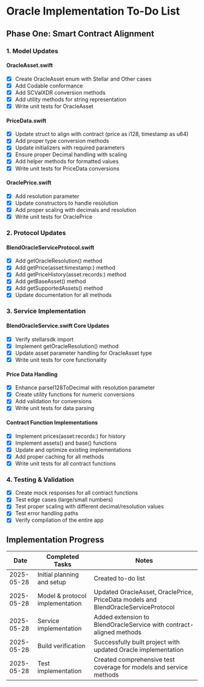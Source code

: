 # Oracle Implementation To-Do List

## Phase One: Smart Contract Alignment

### 1. Model Updates

#### OracleAsset.swift
- [x] Create OracleAsset enum with Stellar and Other cases
- [x] Add Codable conformance
- [x] Add SCValXDR conversion methods
- [x] Add utility methods for string representation
- [x] Write unit tests for OracleAsset

#### PriceData.swift
- [x] Update struct to align with contract (price as i128, timestamp as u64)
- [x] Add proper type conversion methods
- [x] Update initializers with required parameters
- [x] Ensure proper Decimal handling with scaling
- [x] Add helper methods for formatted values
- [x] Write unit tests for PriceData conversions

#### OraclePrice.swift
- [x] Add resolution parameter
- [x] Update constructors to handle resolution
- [x] Add proper scaling with decimals and resolution
- [x] Write unit tests for OraclePrice

### 2. Protocol Updates

#### BlendOracleServiceProtocol.swift
- [x] Add getOracleResolution() method
- [x] Add getPrice(asset:timestamp:) method
- [x] Add getPriceHistory(asset:records:) method
- [x] Add getBaseAsset() method
- [x] Add getSupportedAssets() method
- [x] Update documentation for all methods

### 3. Service Implementation

#### BlendOracleService.swift Core Updates
- [x] Verify stellarsdk import
- [x] Implement getOracleResolution() method
- [x] Update asset parameter handling for OracleAsset type
- [x] Write unit tests for core functionality

#### Price Data Handling
- [x] Enhance parseI128ToDecimal with resolution parameter
- [x] Create utility functions for numeric conversions
- [x] Add validation for conversions
- [x] Write unit tests for data parsing

#### Contract Function Implementations
- [x] Implement prices(asset:records:) for history
- [x] Implement assets() and base() functions
- [x] Update and optimize existing implementations
- [x] Add proper caching for all methods
- [x] Write unit tests for all contract functions

### 4. Testing & Validation

- [x] Create mock responses for all contract functions
- [x] Test edge cases (large/small numbers)
- [x] Test proper scaling with different decimal/resolution values
- [x] Test error handling paths
- [x] Verify compilation of the entire app

## Implementation Progress

| Date       | Completed Tasks | Notes |
|------------|----------------|-------|
| 2025-05-28 | Initial planning and setup | Created to-do list |
| 2025-05-28 | Model & protocol implementation | Updated OracleAsset, OraclePrice, PriceData models and BlendOracleServiceProtocol |
| 2025-05-28 | Service implementation | Added extension to BlendOracleService with contract-aligned methods |
| 2025-05-28 | Build verification | Successfully built project with updated Oracle implementation |
| 2025-05-28 | Test implementation | Created comprehensive test coverage for models and service methods |
